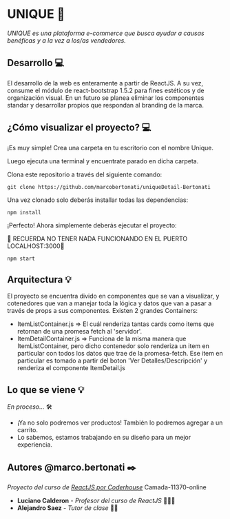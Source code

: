 # UNIQUE 🛒

_UNIQUE es una plataforma e-commerce que busca ayudar a causas benéficas y a la vez a los/as vendedores._

## Desarrollo 💻

El desarrollo de la web es enteramente a partir de ReactJS. A su vez, consume el módulo de react-bootstrap 1.5.2 para fines estéticos y de organización visual. En un futuro se planea eliminar los componentes standar y desarrollar propios que respondan al branding de la marca.

## ¿Cómo visualizar el proyecto? 💻

¡Es muy simple! Crea una carpeta en tu escritorio con el nombre Unique. 

Luego ejecuta una terminal y encuentrate parado en dicha carpeta. 

Clona este repositorio a través del siguiente comando:

```
git clone https://github.com/marcobertonati/uniqueDetail-Bertonati
```

Una vez clonado solo deberás installar todas las dependencias:

```
npm install
```

¡Perfecto! Ahora simplemente deberás ejecutar el proyecto:

🚨 RECUERDA NO TENER NADA FUNCIONANDO EN EL PUERTO LOCALHOST:3000🚨

```
npm start
```

## Arquitectura 💡

El proyecto se encuentra divido en componentes que se van a visualizar, y cotenedores que van a manejar toda la lógica y datos que van a pasar a través de props a sus componentes.
Existen 2 grandes Containers:

* ItemListContainer.js => El cuál renderiza tantas cards como items que retornan de una promesa fetch al 'servidor'.
* ItemDetailContainer.js => Funciona de la misma manera que ItemListContainer, pero dicho contenedor solo renderiza un item en particular con todos los datos que trae de la promesa-fetch. Ese item en particular es tomado a partir del boton 'Ver Detalles/Descripción' y renderiza el componente ItemDetail.js

## Lo que se viene 💡
_En proceso..._ 🛠️
* ¡Ya no solo podremos ver productos! También lo podremos agregar a un carrito.
* Lo sabemos, estamos trabajando en su diseño para un mejor experiencia.

## Autores @marco.bertonati ✒️
_Proyecto del curso de [ReactJS por Coderhouse](https://www.coderhouse.com/online/reactjs)_
Camada-11370-online
* **Luciano Calderon** - *Profesor del curso de ReactJS* 👨🏻‍🏫
* **Alejandro Saez** - *Tutor de clase* 👨‍💻

<!-- # Getting Started with Create React App

This project was bootstrapped with [Create React App](https://github.com/facebook/create-react-app).

## Available Scripts

In the project directory, you can run:

### `npm start`

Runs the app in the development mode.\
Open [http://localhost:3000](http://localhost:3000) to view it in the browser.

The page will reload if you make edits.\
You will also see any lint errors in the console.

### `npm test`

Launches the test runner in the interactive watch mode.\
See the section about [running tests](https://facebook.github.io/create-react-app/docs/running-tests) for more information.

### `npm run build`

Builds the app for production to the `build` folder.\
It correctly bundles React in production mode and optimizes the build for the best performance.

The build is minified and the filenames include the hashes.\
Your app is ready to be deployed!

See the section about [deployment](https://facebook.github.io/create-react-app/docs/deployment) for more information.

### `npm run eject`

**Note: this is a one-way operation. Once you `eject`, you can’t go back!**

If you aren’t satisfied with the build tool and configuration choices, you can `eject` at any time. This command will remove the single build dependency from your project.

Instead, it will copy all the configuration files and the transitive dependencies (webpack, Babel, ESLint, etc) right into your project so you have full control over them. All of the commands except `eject` will still work, but they will point to the copied scripts so you can tweak them. At this point you’re on your own.

You don’t have to ever use `eject`. The curated feature set is suitable for small and middle deployments, and you shouldn’t feel obligated to use this feature. However we understand that this tool wouldn’t be useful if you couldn’t customize it when you are ready for it.

## Learn More

You can learn more in the [Create React App documentation](https://facebook.github.io/create-react-app/docs/getting-started).

To learn React, check out the [React documentation](https://reactjs.org/).

### Code Splitting

This section has moved here: [https://facebook.github.io/create-react-app/docs/code-splitting](https://facebook.github.io/create-react-app/docs/code-splitting)

### Analyzing the Bundle Size

This section has moved here: [https://facebook.github.io/create-react-app/docs/analyzing-the-bundle-size](https://facebook.github.io/create-react-app/docs/analyzing-the-bundle-size)

### Making a Progressive Web App

This section has moved here: [https://facebook.github.io/create-react-app/docs/making-a-progressive-web-app](https://facebook.github.io/create-react-app/docs/making-a-progressive-web-app)

### Advanced Configuration

This section has moved here: [https://facebook.github.io/create-react-app/docs/advanced-configuration](https://facebook.github.io/create-react-app/docs/advanced-configuration)

### Deployment

This section has moved here: [https://facebook.github.io/create-react-app/docs/deployment](https://facebook.github.io/create-react-app/docs/deployment)

### `npm run build` fails to minify

This section has moved here: [https://facebook.github.io/create-react-app/docs/troubleshooting#npm-run-build-fails-to-minify](https://facebook.github.io/create-react-app/docs/troubleshooting#npm-run-build-fails-to-minify) -->
